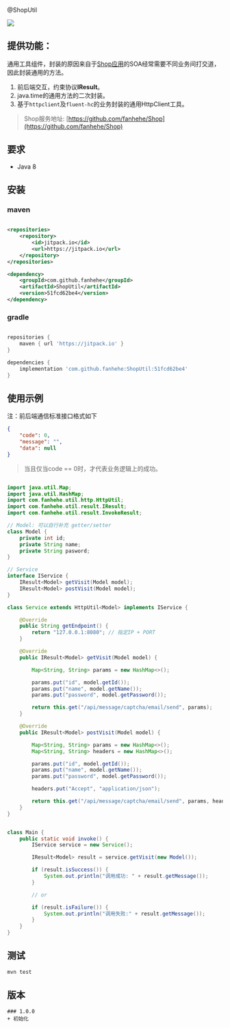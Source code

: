 @ShopUtil

[![](https://jitpack.io/v/fanhehe/ShopUtil.svg)](https://jitpack.io/#fanhehe/ShopUtil)

## 提供功能：

 通用工具组件，封装的原因来自于[Shop应用](https://github.com/fanhehe/Shop)的SOA经常需要不同业务间打交道，因此封装通用的方法。

1. 前后端交互，约束协议**IResult**。
2. java.time的通用方法的二次封装。
3. 基于`httpclient`及`fluent-hc`的业务封装的通用HttpClient工具。


> Shop服务地址: [https://github.com/fanhehe/Shop](https://github.com/fanhehe/Shop)

## 要求

- Java 8

## 安装

### maven

```xml

<repositories>
	<repository>
		<id>jitpack.io</id>
		<url>https://jitpack.io</url>
	</repository>
</repositories>

<dependency>
	<groupId>com.github.fanhehe</groupId>
	<artifactId>ShopUtil</artifactId>
	<version>51fcd62be4</version>
</dependency>

```

### gradle 

```gradle

repositories {
	maven { url 'https://jitpack.io' }
}

dependencies {
    implementation 'com.github.fanhehe:ShopUtil:51fcd62be4'
}

```

## 使用示例

注：前后端通信标准接口格式如下

```json
{
	"code": 0,
	"message": "",
	"data": null
}
```

> 当且仅当code == 0时，才代表业务逻辑上的成功。

```java

import java.util.Map;
import java.util.HashMap;
import com.fanhehe.util.http.HttpUtil;
import com.fanhehe.util.result.IResult;
import com.fanhehe.util.result.InvokeResult;

// Model: 可以自行补充 getter/setter
class Model {
	private int id;
	private String name;
	private String pasword;
}

// Service
interface IService {
	IResult<Model> getVisit(Model model);
	IResult<Model> postVisit(Model model);
}

class Service extends HttpUtil<Model> implements IService {

	@Override
	public String getEndpoint() {
		return "127.0.0.1:8080"; // 指定IP + PORT
	}

	@Override
	public IResult<Model> getVisit(Model model) {

		Map<String, String> params = new HashMap<>();

        params.put("id", model.getId());
        params.put("name", model.getName());
        params.put("password", model.getPassword());

        return this.get("/api/message/captcha/email/send", params);
	}

	@Override
	public IResult<Model> postVisit(Model model) {

		Map<String, String> params = new HashMap<>();
		Map<String, String> headers = new HashMap<>();

        params.put("id", model.getId());
        params.put("name", model.getName());
        params.put("password", model.getPassword());

        headers.put("Accept", "application/json");

        return this.get("/api/message/captcha/email/send", params, headers);
	}
}


class Main {
	public static void invoke() {
		IService service = new Service();

		IResult<Model> result = service.getVisit(new Model());

		if (result.isSuccess()) {
			System.out.println("调用成功: " + result.getMessage());
		}

		// or 

		if (result.isFailure()) {
			System.out.println("调用失败:" + result.getMessage());
		}
	}
}

```

## 测试

```bash
mvn test
```

## 版本

```
### 1.0.0
+ 初始化
```
